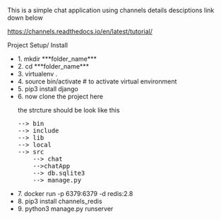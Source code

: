 This is a simple chat application using channels details desciptions link down below

https://channels.readthedocs.io/en/latest/tutorial/

Project Setup/ Install
<ul>
<li>1. mkdir ***folder_name*** </li>
<li>2. cd ***folder_name*** </li>
<li>3. virtualenv . </li>
<li>4. source bin/activate # to activate virtual environment</li>
<li>5. pip3 install django</li>
<li>6. now clone the project here</li>

the strcture should be look like this
<pre>
--> bin
--> include
--> lib
--> local
--> src
	--> chat
	-->chatApp
	--> db.sqlite3
	--> manage.py
</pre>
<li>7. docker run -p 6379:6379 -d redis:2.8</li>
<li>8. pip3 install channels_redis</li>
<li>9. python3 manage.py runserver</li>
</ul>
